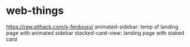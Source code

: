 # web-things
https://raw.githack.com/s-ferdousy/
animated-sidebar: temp of landing page with animated sidebar
stacked-card-view: landing page with staked card
